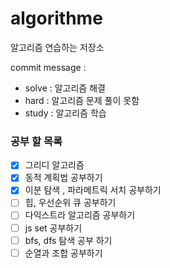 # algorithme

알고리즘 연습하는 저장소

commit message :

- solve : 알고리즘 해결
- hard : 알고리즘 문제 풀이 못함
- study : 알고리즘 학습

### 공부 할 목록

- [x] 그리디 알고리즘
- [x] 동적 계획법 공부하기
- [x] 이분 탐색 , 파라메트릭 서치 공부하기
- [ ] 힙, 우선순위 큐 공부하기
- [ ] 다익스트라 알고리즘 공부하기
- [ ] js set 공부하기
- [ ] bfs, dfs 탐색 공부 하기
- [ ] 순열과 조합 공부하기
